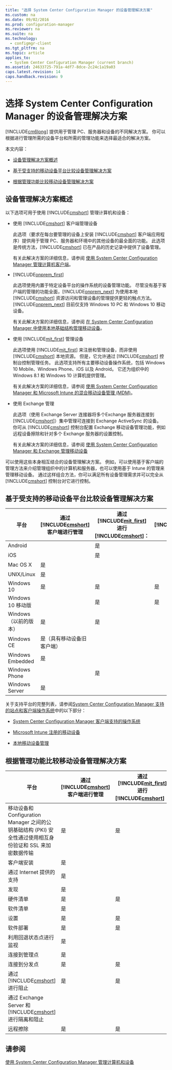 ```yaml
---
title: "选择 System Center Configuration Manager 的设备管理解决方案"
ms.custom: na
ms.date: 09/02/2016
ms.prod: configuration-manager
ms.reviewer: na
ms.suite: na
ms.technology: 
  - configmgr-client
ms.tgt_pltfrm: na
ms.topic: article
applies_to: 
  - System Center Configuration Manager (current branch)
ms.assetid: 24633725-791a-4df7-8dce-2c24c1a19a03
caps.latest.revision: 14
caps.handback.revision: 9
---
```

# 选择 System Center Configuration Manager 的设备管理解决方案
[!INCLUDE[cm6long](../LocTest/includes/cm6long_md.md)] 提供用于管理 PC、服务器和设备的不同解决方案。 你可以根据进行管理所需的设备平台和所需的管理功能来选择最适合的解决方案。  
  
 本文内容：  
  
-   [设备管理解决方案概述](#bkmk_overview)  
  
-   [基于受支持的移动设备平台比较设备管理解决方案](#bkmk_comp1)  
  
-   [根据管理功能比较移动设备管理解决方案](#bkmk_comp2)  
  
##  <a name="bkmk_overview"></a> 设备管理解决方案概述  
 以下选项可用于使用 [!INCLUDE[cmshort](../LocTest/includes/cmshort_md.md)] 管理计算机和设备：  
  
-   使用 [!INCLUDE[cmshort](../LocTest/includes/cmshort_md.md)] 客户端管理设备  
  
     此选项（要求在每台要管理的设备上安装 [!INCLUDE[cmshort](../LocTest/includes/cmshort_md.md)] 客户端应用程序）提供用于管理 PC、服务器和环境中的其他设备的最全面的功能。 此选项是传统方法，[!INCLUDE[cmshort](../LocTest/includes/cmshort_md.md)] 已在产品的历史记录中提供了设备管理。  
  
     有关此解决方案的详细信息，请参阅 [使用 System Center Configuration Manager 管理计算机客户端](../LocTest/Manage-computer-clients-with-System-Center-Configuration-Manager.md)。  
  
-   [!INCLUDE[onprem_first](../LocTest/includes/onprem_first_md.md)]  
  
     此选项使用内置于特定设备平台的操作系统的设备管理功能。 尽管没有基于客户端的管理的功能全面，[!INCLUDE[onprem_next](../LocTest/includes/onprem_next_md.md)] 为使用本地 [!INCLUDE[cmshort](../LocTest/includes/cmshort_md.md)] 资源访问和管理设备的管理提供更轻的触点方法。[!INCLUDE[onprem_next](../LocTest/includes/onprem_next_md.md)] 目前仅支持 Windows 10 PC 和 Windows 10 移动设备。  
  
     有关此解决方案的详细信息，请参阅 [在 System Center Configuration Manager 中使用本地基础结构管理移动设备](../LocTest/Manage-mobile-devices-with-on-premises-infrastructure-in-System-Center-Configuration-Manager.md)。  
  
-   使用 [!INCLUDE[mit_first](../LocTest/includes/mit_first_md.md)] 管理设备  
  
     此选项使用 [!INCLUDE[mit_first](../LocTest/includes/mit_first_md.md)] 来注册和管理设备，而非使用 [!INCLUDE[cmshort](../LocTest/includes/cmshort_md.md)] 本地资源。 但是，它允许通过 [!INCLUDE[cmshort](../LocTest/includes/cmshort_md.md)] 控制台控制管理任务。 此选项支持所有主要移动设备操作系统，包括 Windows 10 Mobile、Windows Phone、iOS 以及 Android。 它还为组织中的 Windows 8.1 和 Windows 10 计算机提供管理。  
  
     有关此解决方案的详细信息，请参阅 [使用 System Center Configuration Manager 和 Microsoft Intune 的混合移动设备管理 \(MDM\)](../LocTest/Hybrid-mobile-device-management--MDM--with-System-Center-Configuration-Manager-and-Microsoft-Intune.md)。  
  
-   使用 Exchange 管理  
  
     此选项（使用 Exchange Server 连接器将多个Exchange 服务器连接到 [!INCLUDE[cmshort](../LocTest/includes/cmshort_md.md)]）集中管理可连接到 Exchange ActiveSync 的设备。 你可从 [!INCLUDE[cmshort](../LocTest/includes/cmshort_md.md)] 控制台配置 Exchange 移动设备管理功能，例如远程设备擦除和针对多个 Exchange 服务器的设置控制。  
  
     有关此解决方案的详细信息，请参阅 [使用 System Center Configuration Manager 和 Exchange 管理移动设备](../LocTest/Manage-mobile-devices-with-System-Center-Configuration-Manager-and-Exchange.md)  
  
 可以使用这些本身相互结合的设备管理解决方案。 例如，可以使用基于客户端的管理方法来介绍管理组织中的计算机和服务器，也可以使用基于 Intune 的管理来管理移动设备。 通过这样组合方法，你可以满足所有设备管理需求并可以完全从 [!INCLUDE[cmshort](../LocTest/includes/cmshort_md.md)] 控制台对它进行控制。  
  
##  <a name="bkmk_comp1"></a> 基于受支持的移动设备平台比较设备管理解决方案  
  
|平台|通过 [!INCLUDE[cmshort](../LocTest/includes/cmshort_md.md)] 客户端进行管理|通过 [!INCLUDE[mit_first](../LocTest/includes/mit_first_md.md)] 进行 [!INCLUDE[cmshort](../LocTest/includes/cmshort_md.md)]：|[!INCLUDE[onprem_next](../LocTest/includes/onprem_next_md.md)]|通过 Exchange 进行 [!INCLUDE[cmshort](../LocTest/includes/cmshort_md.md)]|  
|--------|--------------------------------------|----------------------------------------------------------|-------------------------------|------------------------------------------|  
|Android||是||是|  
|iOS||是||是|  
|Mac OS X|是|||是|  
|UNIX\/Linux|是|||是|  
|Windows 10|是|是|是|是|  
|Windows 10 移动版||是|是|是|  
|Windows（以前的版本）|是|是||是|  
|Windows CE|是（具有移动设备旧客户端）|||是|  
|Windows Embedded|是||||  
|Windows Phone||是||是|  
|Windows Server|是|||是|  
  
 关于支持平台的完整列表，请参阅[System Center Configuration Manager 支持的站点和客户端操作系统](../Topic/Supported%20operating%20systems%20for%20sites%20and%20clients%20for%20System%20Center%20Configuration%20Manager.md)中的以下部分：  
  
-   [System Center Configuration Manager 客户端支持的操作系统](../Topic/Supported%20operating%20systems%20for%20sites%20and%20clients%20for%20System%20Center%20Configuration%20Manager.md#bkmk_ClientOS)  
  
-   [Microsoft Intune 注册的移动设备](../Topic/Supported%20operating%20systems%20for%20sites%20and%20clients%20for%20System%20Center%20Configuration%20Manager.md#bkmk_IntuneOS)  
  
-   [本地移动设备管理](../Topic/Supported%20operating%20systems%20for%20sites%20and%20clients%20for%20System%20Center%20Configuration%20Manager.md#bkmk_OnpremOS)  
  
##  <a name="bkmk_comp2"></a> 根据管理功能比较移动设备管理解决方案  
  
|平台|通过 [!INCLUDE[cmshort](../LocTest/includes/cmshort_md.md)] 客户端进行管理|通过 [!INCLUDE[mit_first](../LocTest/includes/mit_first_md.md)] 进行 [!INCLUDE[cmshort](../LocTest/includes/cmshort_md.md)]：|[!INCLUDE[onprem_next](../LocTest/includes/onprem_next_md.md)]|通过 Exchange 进行 [!INCLUDE[cmshort](../LocTest/includes/cmshort_md.md)]|  
|--------|--------------------------------------|----------------------------------------------------------|-------------------------------|------------------------------------------|  
|移动设备和 Configuration Manager 之间的公钥基础结构 \(PKI\) 安全性通过使用相互身份验证和 SSL 来加密数据传输|是|是|是||  
|客户端安装|是||||  
|通过 Internet 提供的支持|是||||  
|发现|是|||是|  
|硬件清单|是|是|是|是|  
|软件清单|是|||是|  
|设置|是|是|是|是|  
|软件部署|是|是|是||  
|利用回退状态点进行监视|是||||  
|连接到管理点|是||是||  
|连接到分发点|是|是|是||  
|通过 [!INCLUDE[cmshort](../LocTest/includes/cmshort_md.md)] 进行阻止|是|是|是||  
|通过 Exchange Server 和 [!INCLUDE[cmshort](../LocTest/includes/cmshort_md.md)] 进行隔离和阻止||||是|  
|远程擦除|是|是|是|是|  
  
## 请参阅  
 [使用 System Center Configuration Manager 管理计算机和设备](../LocTest/Manage-computers-and-devices-with-System-Center-Configuration-Manager.md)